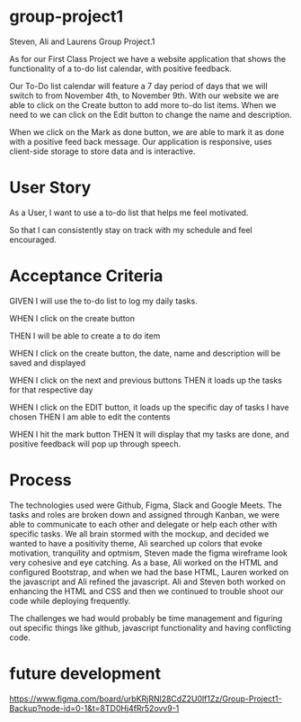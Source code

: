 # group-project1
Steven, Ali and Laurens Group Project.1



As for our First Class Project we have a website application that shows the functionality of a to-do list calendar, with positive feedback. 

Our To-Do list calendar will feature a 7 day period of days that we will switch to from November 4th, to November 9th. With our website we are able to click on the Create button to add more to-do list items. When we need to we can click on the Edit button to change the name and description.  

When we click on the Mark as done button, we are able to mark it as done with a positive feed back message. Our application is responsive, uses client-side storage to store data and is interactive. 


# User Story 

As a User, I want to use a to-do list that helps me feel motivated.

So that I can consistently stay on track with my schedule and feel encouraged.


# Acceptance Criteria

GIVEN I will use the to-do list to log my daily tasks.

WHEN I click on the create button

THEN I will be able to create a to do item 

WHEN I click on the create button, the date, name and description will be saved and displayed

WHEN I click on the next and previous buttons
THEN it loads up the tasks for that respective day

WHEN I click on the EDIT button, it loads up the specific day of tasks I have chosen
THEN I am able to edit the contents 

WHEN I hit the mark button
THEN It will display that my tasks are done, and positive feedback will pop up through speech.

# Process

The technologies used were Github, Figma, Slack and Google Meets. The tasks and roles are broken down and assigned through Kanban, we were able to communicate to each other and delegate or help each other with specific tasks. We all brain stormed with the mockup, and decided we wanted to have a positivity theme, Ali searched up colors that evoke motivation, tranquility and optmism, Steven made the figma wireframe look very cohesive and eye catching. As a base, Ali worked on the HTML and configured Bootstrap, and when we had the base HTML, Lauren worked on the javascript and Ali refined the javascript. Ali and Steven both worked on enhancing the HTML and CSS and then we continued to trouble shoot our code while deploying frequently. 


The challenges we had would probably be time management and figuring out specific things like github, javascript functionality and having conflicting code.




# future development 
https://www.figma.com/board/urbKRjRNl28CdZ2U0lf1Zz/Group-Project1-Backup?node-id=0-1&t=8TD0Hj4fRr52ovv9-1
